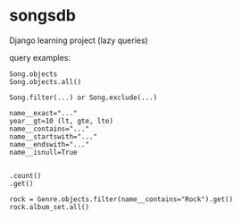 # songsdb
Django learning project (lazy queries)

query examples:

    Song.objects
    Song.objects.all()

    Song.filter(...) or Song.exclude(...)

    name__exact="..."
    year__gt=10 (lt, gte, lte)
    name__contains="..."
    name__startswith="..."
    name__endswith="..."
    name__isnull=True


    .count()
    .get()

    rock = Genre.objects.filter(name__contains="Rock").get()
    rock.album_set.all()

